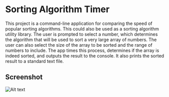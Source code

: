 # Sorting Algorithm Timer
This project is a command-line application for comparing the speed of popular sorting algorithms. This could also be used as a sorting algorithm utility library. The user is prompted to select a number, which determines the algorithm that will be used to sort a very large array of numbers. The user can also select the size of the array to be sorted and the range of numbers to include. The app times this process, determines if the array is indeed sorted, and outputs the result to the console. It also prints the sorted result to a standard text file.

## Screenshot

![Alt text](https://glendoncheney.com/images/screenshots/sorting-algorithm-timer/quicksort.png "Sorting Algorithm Timer Screenshot")
